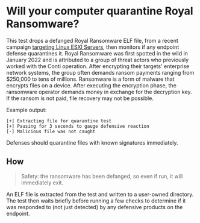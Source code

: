 # Will your computer quarantine Royal Ransomware?

This test drops a defanged Royal Ransomware ELF file, from a recent campaign [targeting Linux ESXI Servers](https://www.bleepingcomputer.com/news/security/linux-version-of-royal-ransomware-targets-vmware-esxi-servers/), then monitors if any endpoint defense quarantines it. Royal Ransomware was first spotted in the wild in January 2022 and is attributed to a group of threat actors who previously worked with the Conti operation. After encrypting their targets' enterprise network systems, the group often demands ransom payments ranging from $250,000 to tens of millions. Ransomware is a form of malware that encrypts files on a device. After executing the encryption phase, the ransomware operator demands money in exchange for the decryption key. If the ransom is not paid, file recovery may not be possible.

Example output:
```
[+] Extracting file for quarantine test
[+] Pausing for 3 seconds to gauge defensive reaction
[-] Malicious file was not caught
```

Defenses should quarantine files with known signatures immediately.

## How

> Safety: the ransomware has been defanged, so even if run, it will immediately exit.

An ELF file is extracted from the test and written to a user-owned directory. The test then waits briefly before running a few checks to determine if it was responded to (not just detected) by any defensive products on the endpoint. 

